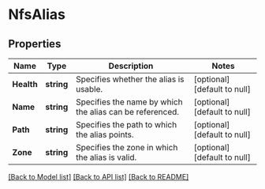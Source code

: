 # NfsAlias

## Properties
Name | Type | Description | Notes
------------ | ------------- | ------------- | -------------
**Health** | **string** | Specifies whether the alias is usable. | [optional] [default to null]
**Name** | **string** | Specifies the name by which the alias can be referenced. | [optional] [default to null]
**Path** | **string** | Specifies the path to which the alias points. | [optional] [default to null]
**Zone** | **string** | Specifies the zone in which the alias is valid. | [optional] [default to null]

[[Back to Model list]](../README.md#documentation-for-models) [[Back to API list]](../README.md#documentation-for-api-endpoints) [[Back to README]](../README.md)


